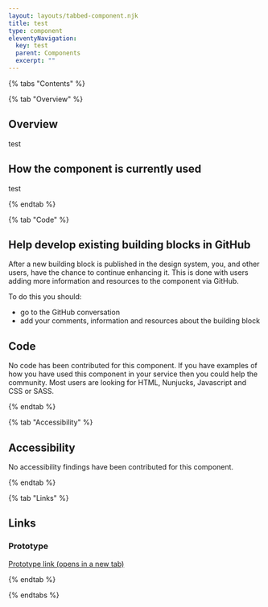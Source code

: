 ```yaml
---
layout: layouts/tabbed-component.njk
title: test
type: component
eleventyNavigation:
  key: test
  parent: Components
  excerpt: ""
---
```


{% tabs "Contents" %}

{% tab "Overview" %}

## Overview

test

## How the component is currently used

test

{% endtab %}

{% tab "Code" %}

## Help develop existing building blocks in GitHub

After a new building block is published in the design system, you, and other users, have the chance to continue enhancing it. This is done with users adding more information and resources to the component via GitHub.

To do this you should:

- go to the GitHub conversation
- add your comments, information and resources about the building block

## Code

No code has been contributed for this component. If you have examples of how you have used this component in your service then you could help the community. Most users are looking for HTML, Nunjucks, Javascript and CSS or SASS.


{% endtab %}

{% tab "Accessibility" %}

## Accessibility

No accessibility findings have been contributed for this component.


{% endtab %}

{% tab "Links" %}

## Links

### Prototype



<a href="test.com" target="_blank" rel="noopener noreferrer">Prototype link (opens in a new tab)</a>


{% endtab %}

{% endtabs %}
